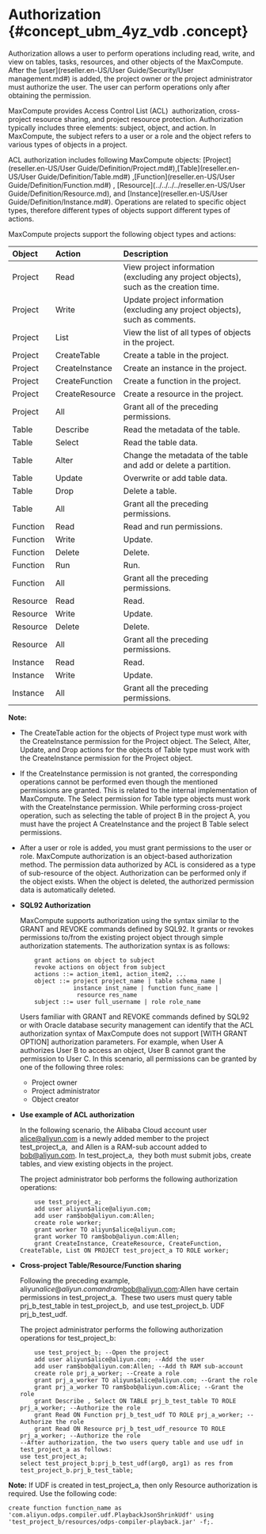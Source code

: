 # Authorization {#concept_ubm_4yz_vdb .concept}

Authorization allows a user to perform operations including read, write, and view on tables, tasks, resources, and other objects of the MaxCompute. After the [user](reseller.en-US/User Guide/Security/User management.md#) is added, the project owner or the project administrator must authorize the user. The user can perform operations only after obtaining the permission. 

MaxCompute provides Access Control List \(ACL\)  authorization, cross-project resource sharing, and project resource protection. Authorization typically includes three elements: subject, object, and action. In MaxCompute, the subject refers to a user or a role and the object refers to various types of objects in a project.

ACL authorization includes following MaxCompute objects: [Project](reseller.en-US/User Guide/Definition/Project.md#),[Table](reseller.en-US/User Guide/Definition/Table.md#) ,[Function](reseller.en-US/User Guide/Definition/Function.md#) , [Resource](../../../../reseller.en-US/User Guide/Definition/Resource.md), and [Instance](reseller.en-US/User Guide/Definition/Instance.md#). Operations are related to specific object types, therefore different types of objects support different types of actions.

MaxCompute projects support the following object types and actions:

|Object|Action|Description|
|:-----|:-----|:----------|
|Project|Read|View project information \(excluding any project objects\), such as the creation time.|
|Project|Write|Update project information \(excluding any project objects\), such as comments.|
|Project|List|View the list of all types of objects in the project.|
|Project|CreateTable|Create a table in the project.|
|Project|CreateInstance|Create an instance in the project.|
|Project|CreateFunction|Create a function in the project.|
|Project|CreateResource|Create a resource in the project.|
|Project|All|Grant all of the preceding permissions.|
|Table|Describe|Read the metadata of the table.|
|Table|Select|Read the table data.|
|Table|Alter|Change the metadata of the table and add or delete a partition.|
|Table|Update|Overwrite or add table data.|
|Table|Drop|Delete a table.|
|Table|All|Grant all the preceding permissions.|
|Function|Read|Read and run permissions.|
|Function|Write|Update.|
|Function|Delete|Delete.|
|Function|Run|Run.|
|Function|All|Grant all the preceding permissions.|
|Resource|Read|Read.|
|Resource|Write|Update.|
|Resource|Delete|Delete.|
|Resource|All|Grant all the preceding permissions.|
|Instance|Read|Read.|
|Instance|Write|Update.|
|Instance|All|Grant all the preceding permissions.|

**Note:** 

-   The CreateTable action for the objects of Project type must work with the CreateInstance permission for the Project object. The Select, Alter, Update, and Drop actions for the objects of Table type must work with the CreateInstance permission for the Project object.
-   If the CreateInstance permission is not granted, the corresponding operations cannot be performed even though the mentioned permissions are granted. This is related to the internal implementation of MaxCompute. The Select permission for Table type objects must work with the CreateInstance permission. While performing cross-project operation, such as selecting the table of project B in the project A, you must have the project A CreateInstance and the project B Table select permissions.
-   After a user or role is added, you must grant permissions to the user or role. MaxCompute authorization is an object-based authorization method. The permission data authorized by ACL is considered as a type of sub-resource of the object. Authorization can be performed only if the object exists. When the object is deleted, the authorized permission data is automatically deleted.

-   **SQL92 Authorization**

    MaxCompute supports authorization using the syntax similar to the GRANT and REVOKE commands defined by SQL92. It grants or revokes permissions to/from the existing project object through simple authorization statements. The authorization syntax is as follows:

    ```
        grant actions on object to subject
        revoke actions on object from subject
        actions ::= action_item1, action_item2, ...
        object ::= project project_name | table schema_name |
                   instance inst_name | function func_name |
                    resource res_name
        subject ::= user full_username | role role_name
    ```

    Users familiar with GRANT and REVOKE commands defined by SQL92 or with Oracle database security management can identify that the ACL authorization syntax of MaxCompute does not support \[WITH GRANT OPTION\] authorization parameters. For example, when User A authorizes User B to access an object, User B cannot grant the permission to User C. In this scenario, all permissions can be granted by one of the following three roles:

    -   Project owner
    -   Project administrator
    -   Object creator
-   **Use example of ACL authorization**

    In the following scenario, the Alibaba Cloud account user alice@aliyun.com is a newly added member to the project test\_project\_a,  and Allen is a RAM-sub account added to bob@aliyun.com. In test\_project\_a,  they both must submit jobs, create tables, and view existing objects in the project.

    The project administrator bob performs the following authorization operations:

    ```
        use test_project_a;
        add user aliyun$alice@aliyun.com;
        add user ram$bob@aliyun.com:Allen; 
        create role worker;
        grant worker TO aliyun$alice@aliyun.com; 
        grant worker TO ram$bob@aliyun.com:Allen; 
        grant CreateInstance, CreateResource, CreateFunction, CreateTable, List ON PROJECT test_project_a TO ROLE worker; 
    ```

-   **Cross-project Table/Resource/Function sharing**

    Following the preceding example, aliyun$alice@aliyun.com and ram$bob@aliyun.com:Allen have certain permissions in test\_project\_a.  These two users must query table prj\_b\_test\_table in test\_project\_b,  and use test\_project\_b. UDF  prj\_b\_test\_udf.

    The project administrator performs the following authorization operations for test\_project\_b:

    ```
        use test_project_b; --Open the project
        add user aliyun$alice@aliyun.com; --Add the user
        add user ram$bob@aliyun.com:Allen; --Add th RAM sub-account
        create role prj_a_worker; --Create a role
        grant prj_a_worker TO aliyun$alice@aliyun.com; --Grant the role
        grant prj_a_worker TO ram$bob@aliyun.com:Alice; --Grant the role
        grant Describe , Select ON TABLE prj_b_test_table TO ROLE prj_a_worker; --Authorize the role
        grant Read ON Function prj_b_test_udf TO ROLE prj_a_worker; --Authorize the role
        grant Read ON Resource prj_b_test_udf_resource TO ROLE prj_a_worker; --Authorize the role
    --After authorization, the two users query table and use udf in test_project_a as follows:
    use test_project_a;
    select test_project_b:prj_b_test_udf(arg0, arg1) as res from test_project_b.prj_b_test_table;
    ```


**Note:** If UDF is created in test\_project\_a, then only Resource authorization is required. Use the following code:

```
create function function_name as 'com.aliyun.odps.compiler.udf.PlaybackJsonShrinkUdf' using 'test_project_b/resources/odps-compiler-playback.jar' -f;.
```

